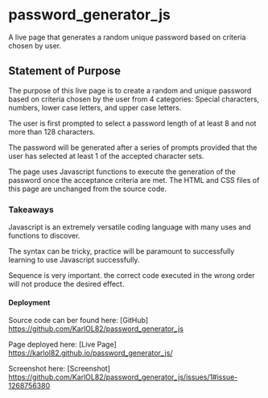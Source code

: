 # password_generator_js
A live page that generates a random unique password based on criteria chosen by user.

## Statement of Purpose

The purpose of this live page is to create a random and unique password based on criteria chosen by the user from 4 categories: Special characters, numbers, lower case letters, and upper case letters. 

The user is first prompted to select a password length of at least 8 and not more than 128 characters.

The password will be generated after a series of prompts provided that the user has selected at least 1 of the accepted character sets.

The page uses Javascript functions to execute the generation of the password once the acceptance criteria are met. The HTML and CSS files of this page are unchanged from the source code. 

### Takeaways

Javascript is an extremely versatile coding language with many uses and functions to discover.

The syntax can be tricky, practice will be paramount to successfully learning to use Javascript successfully.

Sequence is very important. the correct code executed in the wrong order will not produce the desired effect.


#### Deployment
Source code can ber found here: [GitHub] https://github.com/KarlOL82/password_generator_js

Page deployed here: [Live Page] https://karlol82.github.io/password_generator_js/

Screenshot here: [Screenshot] https://github.com/KarlOL82/password_generator_js/issues/1#issue-1268756380


